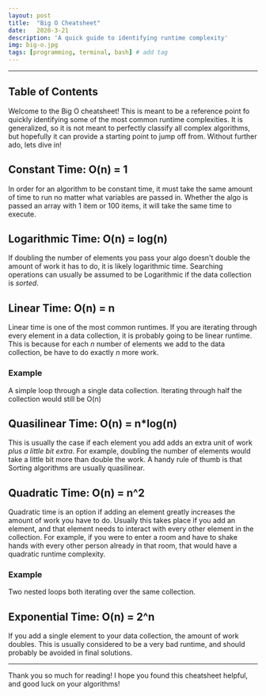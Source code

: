 ```yaml
---
layout: post
title:  "Big O Cheatsheet"
date:   2020-3-21
description: 'A quick guide to identifying runtime complexity'
img: big-o.jpg
tags: [programming, terminal, bash] # add tag
---
```

---

## Table of Contents

Welcome to the Big O cheatsheet! This is meant to be a reference point fo quickly identifying some of the most common runtime complexities. It is generalized, so it is not meant to perfectly classify all complex algorithms, but hopefully it can provide a starting point to jump off from. Without further ado, lets dive in!

## Constant Time: O(n) = 1

In order for an algorithm to be constant time, it must take the same amount of time to run no matter what variables are passed in. Whether the algo is passed an array with 1 item or 100 items, it will take the same time to execute.

## Logarithmic Time: O(n) = log(n)

If doubling the number of elements you pass your algo doesn't double the amount of work it has to do, it is likely logarithmic time. Searching operations can usually be assumed to be Logarithmic if the data collection is *sorted*.

## Linear Time: O(n) = n

Linear time is one of the most common runtimes. If you are iterating through every element in a data collection, it is probably going to be linear runtime. This is because for each *n* number of elements we add to the data collection, be have to do exactly *n* more work.

### Example

A simple loop through a single data collection. Iterating through half the collection would still be O(n)

## Quasilinear Time: O(n) = n*log(n)

This is usually the case if each element you add adds an extra unit of work *plus a little bit extra*. For example, doubling the number of elements would take a little bit more than double the work. A handy rule of thumb is that Sorting algorithms are usually quasilinear.

## Quadratic Time: O(n) = n^2

Quadratic time is an option if adding an element greatly increases the amount of work you have to do. Usually this takes place if you add an element, and that element needs to interact with every other element in the collection. For example, if you were to enter a room and have to shake hands with every other person already in that room, that would have a quadratic runtime complexity.

### Example

Two nested loops both iterating over the same collection.

## Exponential Time: O(n) = 2^n

If you add a single element to your data collection, the amount of work doubles. This is usually considered to be a very bad runtime, and should probably be avoided in final solutions.

---

Thank you so much for reading! I hope you found this cheatsheet helpful, and good luck on your algorithms!
